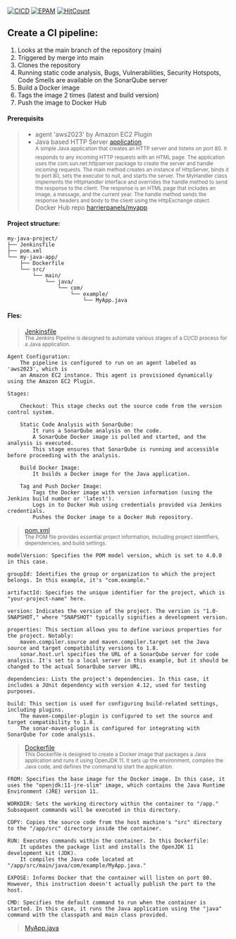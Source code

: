 [![CICD](https://img.shields.io/badge/HarrierPanels-CI%2FCD-blue)](./)
[![EPAM](https://img.shields.io/badge/Cloud&DevOps%20UA%20Lab%202nd%20Path-Jenkins%20Task-orange)](./)
[![HitCount](https://hits.dwyl.com/HarrierPanels/my-java-project.svg?style=flat&show=unique)](http://hits.dwyl.com/HarrierPanels/my-java-project)
<br>
## Create a CI pipeline:
1. Looks at the main branch of the repository (main)
2. Triggered by merge into main
3. Clones the repository
4. Running static code analysis, Bugs, Vulnerabilities, Security Hotspots, Code Smells are available on the SonarQube server
5. Build a Docker image
6. Tags the image 2 times (latest and build version)
7. Push the image to Docker Hub
#### Prerequisits
> - agent 'aws2023' by Amazon EC2 Plugin<br>
> - Java based HTTP Server [application](my-java-app/src/main/java/com/example/MyApp.java)<br>
<sup>A simple Java application that creates an HTTP server and listens on port 80. It responds to any incoming HTTP requests with an HTML page. The application uses the com.sun.net.httpserver package to create the server and handle incoming requests. The main method creates an instance of HttpServer, binds it to port 80, sets the executor to null, and starts the server. The MyHandler class implements the HttpHandler interface and overrides the handle method to send the response to the client. The response is an HTML page that includes an image, a message, and the current year. The handle method sends the response headers and body to the client using the HttpExchange object.</sup><br>
> Docker Hub repo <a href="https://hub.docker.com/repository/docker/harrierpanels/myapp">harrierpanels/myapp</a>
#### Project structure:
```
my-java-project/
├── Jenkinsfile
├── pom.xml
└── my-java-app/
    ├── Dockerfile
    └── src/
        └── main/
            └── java/
                └── com/
                    └── example/
                        └── MyApp.java
```
#### Fles:
> [Jenkinsfile](./Jenkinsfile) <br>
> <sup>The Jenkins Pipeline is designed to automate various stages of a CI/CD process for a Java application.</sup><br>


    Agent Configuration:
        The pipeline is configured to run on an agent labeled as 'aws2023', which is 
        an Amazon EC2 instance. This agent is provisioned dynamically using the Amazon EC2 Plugin.

    Stages:

        Checkout: This stage checks out the source code from the version control system.

        Static Code Analysis with SonarQube:
            It runs a SonarQube analysis on the code.
            A SonarQube Docker image is pulled and started, and the analysis is executed.
            This stage ensures that SonarQube is running and accessible before proceeding with the analysis.

        Build Docker Image:
            It builds a Docker image for the Java application.

        Tag and Push Docker Image:
            Tags the Docker image with version information (using the Jenkins build number or 'latest').
            Logs in to Docker Hub using credentials provided via Jenkins credentials.
            Pushes the Docker image to a Docker Hub repository.

> [pom.xml](./pom.xml) <br>
> <sup>The POM file provides essential project information, including project identifiers, dependencies, and build settings. </sup><br>

    modelVersion: Specifies the POM model version, which is set to 4.0.0 in this case.

    groupId: Identifies the group or organization to which the project belongs. In this example, it's "com.example."

    artifactId: Specifies the unique identifier for the project, which is "your-project-name" here.

    version: Indicates the version of the project. The version is "1.0-SNAPSHOT," where "SNAPSHOT" typically signifies a development version.

    properties: This section allows you to define various properties for the project. Notably:
        maven.compiler.source and maven.compiler.target set the Java source and target compatibility versions to 1.8.
        sonar.host.url specifies the URL of a SonarQube server for code analysis. It's set to a local server in this example, but it should be changed to the actual SonarQube server URL.

    dependencies: Lists the project's dependencies. In this case, it includes a JUnit dependency with version 4.12, used for testing purposes.

    build: This section is used for configuring build-related settings, including plugins.
        The maven-compiler-plugin is configured to set the source and target compatibility to 1.8.
        The sonar-maven-plugin is configured for integrating with SonarQube for code analysis.

> [Dockerfile](./my-java-app/Dockerfile) <br>
> <sup>This Dockerfile is designed to create a Docker image that packages a Java application and runs it using OpenJDK 11. It sets up the environment, compiles the Java code, and defines the command to start the application.</sup><br>

    FROM: Specifies the base image for the Docker image. In this case, it uses the "openjdk:11-jre-slim" image, which contains the Java Runtime Environment (JRE) version 11.

    WORKDIR: Sets the working directory within the container to "/app." Subsequent commands will be executed in this directory.

    COPY: Copies the source code from the host machine's "src" directory to the "/app/src" directory inside the container.

    RUN: Executes commands within the container. In this Dockerfile:
        It updates the package list and installs the OpenJDK 11 development kit (JDK).
        It compiles the Java code located at "/app/src/main/java/com/example/MyApp.java."

    EXPOSE: Informs Docker that the container will listen on port 80. However, this instruction doesn't actually publish the port to the host.

    CMD: Specifies the default command to run when the container is started. In this case, it runs the Java application using the "java" command with the classpath and main class provided.

> [MyApp.java](./my-java-app/src/main/java/com/example/MyApp.java)
> <sup></sup>
